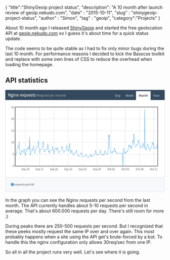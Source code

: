 {
    "title":"ShinyGeoip project status",
    "description": "A 10 month after launch review of geoip.nekudo.com",
    "date" : "2015-10-11",
    "slug" : "shinygeoip-project-status",
    "author" : "Simon",
    "tag" : "geoip",
    "category":"Projects"
}

About 10 month ago I released [ShinyGeoip](https://github.com/nekudo/shiny_geoip) and started the free geolocation API
at [geoip.nekudo.com](http://geoip.nekudo.com) so I guess it's about time for a quick status update.

The code seems to be quite stable as I had to fix only minor bugs during the last 10 month. For performance reasons I
decided to kick the Basscss toolkit and replace with some own lines of CSS to reduce the overhead when loading the
homepage.

## API statistics

<img src="/images/blog/geoip-stats-2015-10.png" alt="geoip.nekudo.com API stats" title="geip.nekudo.com API stats" class="centered" />

In the graph you can see the Nginx requests per second from the last month. The API currently handles about
5-10 requests per second in average. That's about 600.000 requests per day. There's still room for more ;)

During peaks there are 250-500 requests per second. But I recognized that these peeks mostly request the same IP
over and over again. This most probably happens when a site using the API get's brute-forced by a bot. To handle this
the nginx configuration only allows 30req/sec from one IP.

So all in all the project runs very well. Let's see where it is going.